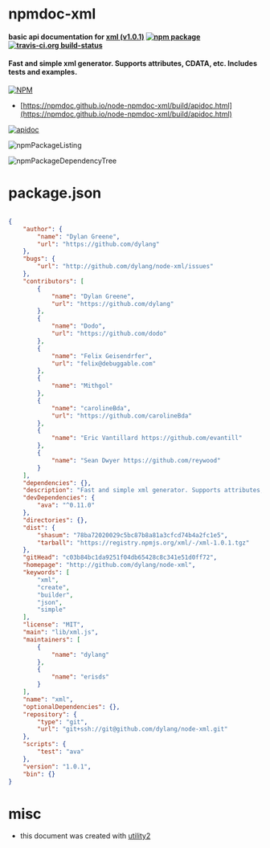 # npmdoc-xml

#### basic api documentation for  [xml (v1.0.1)](http://github.com/dylang/node-xml)  [![npm package](https://img.shields.io/npm/v/npmdoc-xml.svg?style=flat-square)](https://www.npmjs.org/package/npmdoc-xml) [![travis-ci.org build-status](https://api.travis-ci.org/npmdoc/node-npmdoc-xml.svg)](https://travis-ci.org/npmdoc/node-npmdoc-xml)

#### Fast and simple xml generator. Supports attributes, CDATA, etc. Includes tests and examples.

[![NPM](https://nodei.co/npm/xml.png?downloads=true&downloadRank=true&stars=true)](https://www.npmjs.com/package/xml)

- [https://npmdoc.github.io/node-npmdoc-xml/build/apidoc.html](https://npmdoc.github.io/node-npmdoc-xml/build/apidoc.html)

[![apidoc](https://npmdoc.github.io/node-npmdoc-xml/build/screenCapture.buildCi.browser.%252Ftmp%252Fbuild%252Fapidoc.html.png)](https://npmdoc.github.io/node-npmdoc-xml/build/apidoc.html)

![npmPackageListing](https://npmdoc.github.io/node-npmdoc-xml/build/screenCapture.npmPackageListing.svg)

![npmPackageDependencyTree](https://npmdoc.github.io/node-npmdoc-xml/build/screenCapture.npmPackageDependencyTree.svg)



# package.json

```json

{
    "author": {
        "name": "Dylan Greene",
        "url": "https://github.com/dylang"
    },
    "bugs": {
        "url": "http://github.com/dylang/node-xml/issues"
    },
    "contributors": [
        {
            "name": "Dylan Greene",
            "url": "https://github.com/dylang"
        },
        {
            "name": "Dodo",
            "url": "https://github.com/dodo"
        },
        {
            "name": "Felix Geisendrfer",
            "url": "felix@debuggable.com"
        },
        {
            "name": "Mithgol"
        },
        {
            "name": "carolineBda",
            "url": "https://github.com/carolineBda"
        },
        {
            "name": "Eric Vantillard https://github.com/evantill"
        },
        {
            "name": "Sean Dwyer https://github.com/reywood"
        }
    ],
    "dependencies": {},
    "description": "Fast and simple xml generator. Supports attributes, CDATA, etc. Includes tests and examples.",
    "devDependencies": {
        "ava": "^0.11.0"
    },
    "directories": {},
    "dist": {
        "shasum": "78ba72020029c5bc87b8a81a3cfcd74b4a2fc1e5",
        "tarball": "https://registry.npmjs.org/xml/-/xml-1.0.1.tgz"
    },
    "gitHead": "c03b84bc1da9251f04db65428c8c341e51d0ff72",
    "homepage": "http://github.com/dylang/node-xml",
    "keywords": [
        "xml",
        "create",
        "builder",
        "json",
        "simple"
    ],
    "license": "MIT",
    "main": "lib/xml.js",
    "maintainers": [
        {
            "name": "dylang"
        },
        {
            "name": "erisds"
        }
    ],
    "name": "xml",
    "optionalDependencies": {},
    "repository": {
        "type": "git",
        "url": "git+ssh://git@github.com/dylang/node-xml.git"
    },
    "scripts": {
        "test": "ava"
    },
    "version": "1.0.1",
    "bin": {}
}
```



# misc
- this document was created with [utility2](https://github.com/kaizhu256/node-utility2)

